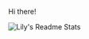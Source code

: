 Hi there!

<picture>
  <source media="(prefers-color-scheme: dark)" srcset="https://github-stats.original-lily/?username=Original-Lily&show_icons=true&include_all_commits=true&count_private=true&theme=dark">
  <source media="(prefers-color-scheme: light)" srcset="https://github-stats.original-lily/?username=Original-Lily&show_icons=true&include_all_commits=true&count_private=true&theme=light">
  <img alt="Lily's Readme Stats" src="https://github-stats.Original-Lily/?username=Original-Lily&show_icons=true&include_all_commits=true&count_private=true&theme=light">
</picture>
